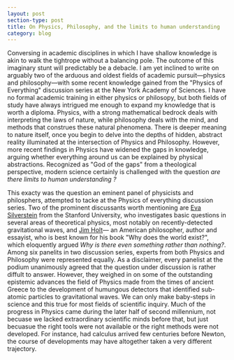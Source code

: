 ```yaml
---
layout: post
section-type: post
title: On Physics, Philosophy, and the limits to human understanding
category: blog
---
```


<p> Conversing in academic disciplines in which I have shallow knowledge is akin to walk the tightrope without a balancing pole. The outcome of this imaginary stunt will predictably be a debacle. I am yet inclined to write on arguably two of the arduous and oldest fields of academic pursuit&mdash;physics and philosophy&mdash;with some recent knowledge gained from the &quot;Physics of Everything&quot; discussion series at the New York Academy of Sciences. I have no formal academic training in either physics or philosopy, but both fields of study have always intrigued me enough to expand my knowledge that is worth a diploma. Physics, with a strong mathematical bedrock deals with interpreting the laws of nature, while philosophy deals with the mind, and methods that construes these natural phenomena. There is deeper meaning to nature itself, once you begin to delve into the depths of hidden, abstract reality illuminated at the intersection of Physics and Philosophy. However, more recent findings in Physics have widened the gaps in knowledge, arguing whether everything around us can be explained by physical abstractions. Recognized as "God of the gaps" from a theological perspective, modern science certainly is challenged with the question <i> are there limits to human understanding ? </i> </p>

<p> This exacty was the question an eminent panel of physicists and philosphers, attempted to tacke at the Physics of everything discussion series. Two of the prominent discussants worth mentioning are <a href="https://sitp.stanford.edu/people/eva-silverstein"title=Eva Silverstein">Eva Silverstein</a> from the Stanford University, who investigates basic questions in several areas of theoretical physics, most notably on recently-detected gravitational waves, and <a href="https://www.newyorker.com/contributors/jim-holt" title="Jim Holt">Jim Holt</a>&mdash; an American philosopher, author and essayist, who is best known for his book &quot;Why does the world exist?&quot, which eloquently argued <i> Why is there even something rather than nothing?</i>. Among six panelits in two discussion series, experts from both Physics and Philosophy were represented equally. As a disclaimer, every panelist at the podium unanimously agreed that the question under discussion is rather diffult to answer. However, they weighed in on some of the outstanding epistemic advances the field of Physics made from the times of ancient Greece to the development of humungous detectors that identified sub-atomic particles to gravitational waves. We can only make baby-steps in science and this true for most fields of scientific inquiry. Much of the progress in Physics came during the later half of second millennium, not becuase we lacked extraordinary scientific minds before that, but just becuasue the right tools were not available or the right methods were not developed. For instance, had calculus arrived few centuries before Newton, the course of developments may have altogether taken a very different trajectory. </p>
  
 
  
  
